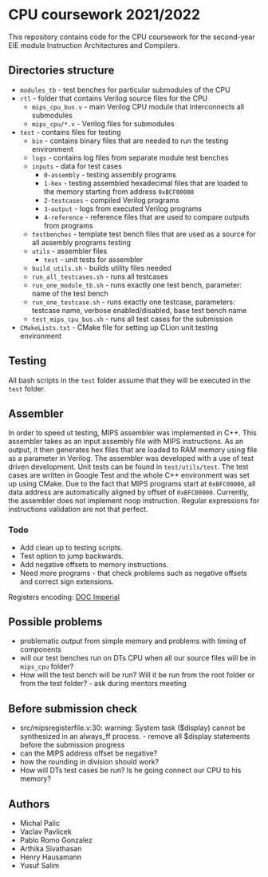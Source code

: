 # CPU coursework 2021/2022

This repository contains code for the CPU coursework for the second-year EIE module Instruction Architectures and Compilers.

## Directories structure

- `modules_tb` - test benches for particular submodules of the CPU
- `rtl` - folder that contains Verilog source files for the CPU
  - `mips_cpu_bus.v` - main Verilog CPU module that interconnects all submodules
  - `mips_cpu/*.v` - Verilog files for submodules
- `test` - contains files for testing
  - `bin` - contains binary files that are needed to run the testing environment
  - `logs` - contains log files from separate module test benches
  - `inputs` - data for test cases
    - `0-assembly` - testing assembly programs 
    - `1-hex` - testing assembled hexadecimal files that are loaded to the memory starting from address `0xBCF00000` 
    - `2-testcases` - compiled Verilog programs  
    - `3-output` - logs from executed Verilog programs
    - `4-reference` - reference files that are used to compare outputs from programs
  - `testbenches` - template test bench files that are used as a source for all assembly programs testing
  - `utils` - assembler files
    - `test` - unit tests for assembler
  - `build_utils.sh` - builds utility files needed
  - `run_all_testcases.sh` - runs all testcases
  - `run_one_module_tb.sh` - runs exactly one test bench, parameter: name of the test bench
  - `run_one_testcase.sh` - runs exactly one testcase, parameters: testcase name, verbose enabled/disabled, base test bench name
  - `test_mips_cpu_bus.sh` - runs all test cases for the submission
- `CMakeLists.txt` - CMake file for setting up CLion unit testing environment

## Testing
All bash scripts in the `test` folder assume that they will be executed in the `test` folder.

## Assembler
In order to speed ut testing, MIPS assembler was implemented in C++. This assembler takes as an input assembly file with MIPS instructions. As an output, it then generates hex files that are loaded to RAM memory using file as a parameter in Verilog. The assembler was developed with a use of test driven development. Unit tests can be found in `test/utils/test`. The test cases are written in Google Test and the whole C++ environment was set up using CMake.
Due to the fact that MIPS programs start at `0xBFC00000`, all data address are automatically aligned by offset of `0xBFC00000`.
Currently, the assembler does not implement noop instruction.
Regular expressions for instructions validation are not that perfect.

### Todo
- Add clean up to testing scripts.
- Test option to jump backwards.
- Add negative offsets to memory instructions.
- Need more programs - that check problems such as negative offsets and correct sign extensions.

Registers encoding: [DOC Imperial](https://www.doc.ic.ac.uk/lab/secondyear/spim/node10.html)

## Possible problems
- problematic output from simple memory and problems with timing of components
- will our test benches run on DTs CPU when all our source files will be in `mips_cpu` folder?
- How will the test bench will be run? Will it be run from the root folder or from the test folder? - ask during mentors meeting

## Before submission check
- src/mipsregisterfile.v:30: warning: System task ($display) cannot be synthesized in an always_ff process. - remove all $display statements before the submission progress
- can the MIPS address offset be negative?
- how the rounding in division should work?
- How will DTs test cases be run? Is he going connect our CPU to his memory?

## Authors
- Michal Palic
- Vaclav Pavlicek
- Pablo Romo Gonzalez
- Arthika Sivathasan
- Henry Hausamann
- Yusuf Salim